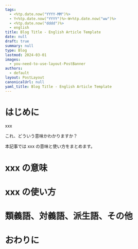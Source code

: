 ```yaml
---
tags:
  - <%tp.date.now("YYYY-MM")%>
  - Y<%tp.date.now("YYYY")%>-W<%tp.date.now("ww")%>
  - <%tp.date.now("dddd")%>
  - english
title: Blog Title - English Article Template
date: null
draft: true
summary: null
type: Blog
lastmod: 2024-03-01
images:
  - you-need-to-use-layout-PostBanner
authors:
  - default
layout: PostLayout
canonicalUrl: null
yaml_title: Blog Title - English Article Template
---
```


# はじめに

xxx

これ、どういう意味かわかりますか？

本記事では xxx の意味と使い方をまとめます。

# xxx の意味

# xxx の使い方

# 類義語、対義語、派生語、その他

# おわりに
